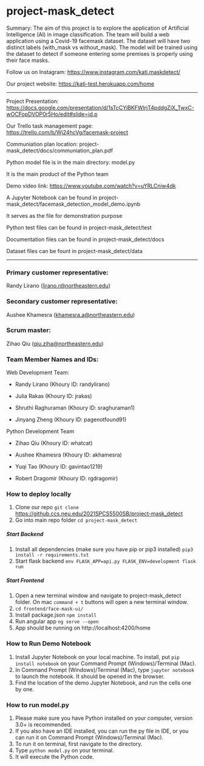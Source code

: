 # project-mask_detect
Summary: The aim of this project is to explore the application of Artificial Intelligence (AI) in image classification. The team will build a web application using a Covid-19 facemask dataset. The dataset will have two distinct labels (with_mask vs without_mask). The model will be trained using the dataset to detect if someone entering some premises is properly using their face masks.

Follow us on Instagram: https://www.instagram.com/kati.maskdetect/

Our project website: https://kati-test.herokuapp.com/home
*****************************************************************

Project Presentation: https://docs.google.com/presentation/d/1sTcCYiBKFWlrjT4pddgZiX_TwxC-wOCFopDVOP0r5Ho/edit#slide=id.p

Our Trello task management page: https://trello.com/b/Wj24hcVg/facemask-project

Communiation plan location: project-mask_detect/docs/communiation_plan.pdf

Python model file is in the main directory: model.py

It is the main product of the Python team

Demo video link: https://www.youtube.com/watch?v=uYRLCniw4dk

A Jupyter Notebook can be found in project-mask_detect/facemask_detection_model_demo.ipynb

It serves as the file for demonstration purpose

Python test files can be found in project-mask_detect/test

Documentation files can be found in project-mask_detect/docs

Dataset files can be fount in project-mask_detect/data
*****************************************************************

### Primary customer representative:

Randy Lirano (lirano.r@northeastern.edu)

### Secondary customer representative:

Aushee Khamesra (khamesra.a@northeastern.edu)

### Scrum master:

Zihao Qiu (qiu.ziha@northeastern.edu)

### Team Member Names and IDs:

Web Development Team:

* Randy Lirano (Khoury ID: randylirano)

* Julia Rakas (Khoury ID: jrakas)

* Shruthi Raghuraman (Khoury ID: sraghuraman1)

* Jinyang Zheng (Khoury ID: pagenotfound91)

Python Development Team

* Zihao Qiu (Khoury ID: whatcat)

* Aushee Khamesra (Khoury ID: akhamesra)

* Yuqi Tao (Khoury ID: gavintao1219)

* Robert Dragomir (Khoury ID: rgdragomir)

### How to deploy locally

1. Clone our repo
`git clone `https://github.ccs.neu.edu/2021SPCS5500SB/project-mask_detect
2. Go into main repo folder
`cd project-mask_detect`
##### Start Backend

1. Install all dependencies (make sure you have pip or pip3 installed)
`pip3 install -r requirements.txt`
2. Start flask backend
`env FLASK_APP=api.py FLASK_ENV=development flask run`

##### Start Frontend

1. Open a new terminal window and navigate to project-mask_detect folder. On mac `command + t` buttons will open a new terminal window.
2. `cd frontend/face-mask-ui/`
3. Install package.json
`npm install`
4. Run angular app
`ng serve --open`
5. App should be running on http://localhost:4200/home

### How to Run Demo Notebook

1. Install Jupyter Notebook on your local machine. To install, put `pip install notebook` on your Command Prompt (Windows)/Terminal (Mac). 
2. In Command Prompt (Windows)/Terminal (Mac), type `jupyter notebook` to launch the notebook. It should be opened in the browser. 
3. Find the location of the demo Jupyter Notebook, and run the cells one by one.

### How to run model.py

1. Please make sure you have Python installed on your computer, version 3.0+ is recommended. 
2. If you also have an IDE installed, you can run the py file in IDE, or you can run it on Command Prompt (Windows)/Terminal (Mac).
3. To run it on terminal, first navigate to the directory.
4. Type `python model.py` on your terminal.
5. It will execute the Python code. 
